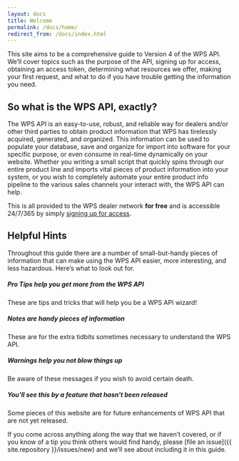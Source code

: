 ```yaml
---
layout: docs
title: Welcome
permalink: /docs/home/
redirect_from: /docs/index.html
---
```


This site aims to be a comprehensive guide to Version 4 of the WPS API. We’ll cover topics such as the purpose of the API, signing up for access, obtaining an access token, 
determining what resources we offer, making your first request, and what to do if you have trouble getting the information you need.

## So what is the WPS API, exactly?

The WPS API is an easy-to-use, robust, and reliable way for dealers and/or other third parties to obtain product information that WPS has tirelessly acquired, generated, and 
organized. This information can be used to populate your database, save and organize for import into software for your specific purpose, or even consume in real-time dynamically 
on your website. Whether you writing a small script that quickly spins through our entire product line and imports vital pieces of product information into your system, or you 
wish to completely automate your entire product info pipeline to the various sales channels your interact with, the WPS API can help.

This is all provided to the WPS dealer network **for free** and is accessible 24/7/365 by simply <a href="">signing up for access</a>.

## Helpful Hints

Throughout this guide there are a number of small-but-handy pieces of information that can make using the WPS API easier, more interesting, and less hazardous. Here’s what to look 
out for.

<div class="note">
    <h5>Pro Tips help you get more from the WPS API</h5>
    <p>These are tips and tricks that will help you be a WPS API wizard!</p>
</div>

<div class="note info">
    <h5>Notes are handy pieces of information</h5>
    <p>These are for the extra tidbits sometimes necessary to understand the WPS API.</p>
</div>

<div class="note warning">
    <h5>Warnings help you not blow things up</h5>
    <p>Be aware of these messages if you wish to avoid certain death.</p>
</div>

<div class="note unreleased">
    <h5>You'll see this by a feature that hasn't been released</h5>
    <p>Some pieces of this website are for future enhancements of WPS API that are not yet released.</p>
</div>

If you come across anything along the way that we haven’t covered, or if you know of a tip you think others would find handy, please 
[file an issue]({{ site.repository }}/issues/new) and we’ll see about including it in this guide.
